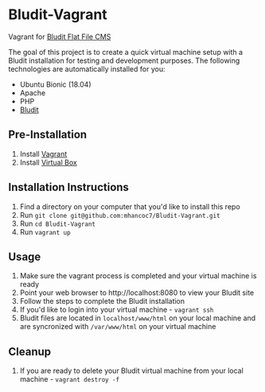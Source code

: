 # Bludit-Vagrant
Vagrant for [Bludit Flat File CMS](https://www.bludit.com/)

The goal of this project is to create a quick virtual machine setup with a Bludit installation for testing and development purposes. The following technologies are automatically installed for you:
* Ubuntu Bionic (18.04)
* Apache
* PHP
* [Bludit](https://www.bludit.com/)

## Pre-Installation
1. Install [Vagrant](https://www.vagrantup.com/)
2. Install [Virtual Box](https://www.virtualbox.org/)

## Installation Instructions
1. Find a directory on your computer that you'd like to install this repo
2. Run `git clone git@github.com:mhancoc7/Bludit-Vagrant.git`
3. Run `cd Bludit-Vagrant`
4. Run `vagrant up`

## Usage
1. Make sure the vagrant process is completed and your virtual machine is ready
2. Point your web browser to http://localhost:8080 to view your Bludit site
3. Follow the steps to complete the Bludit installation
4. If you'd like to login into your virtual machine - `vagrant ssh` 
5. Bludit files are located in `localhost/www/html` on your local machine and are syncronized with `/var/www/html` on your virtual machine

## Cleanup
1. If you are ready to delete your Bludit virtual machine from your local machine - `vagrant destroy -f`
